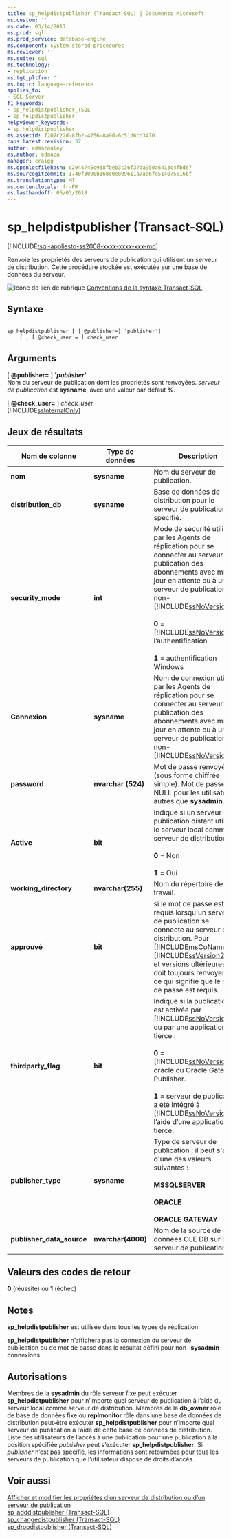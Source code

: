 ```yaml
---
title: sp_helpdistpublisher (Transact-SQL) | Documents Microsoft
ms.custom: ''
ms.date: 03/14/2017
ms.prod: sql
ms.prod_service: database-engine
ms.component: system-stored-procedures
ms.reviewer: ''
ms.suite: sql
ms.technology:
- replication
ms.tgt_pltfrm: ''
ms.topic: language-reference
applies_to:
- SQL Server
f1_keywords:
- sp_helpdistpublisher_TSQL
- sp_helpdistpublisher
helpviewer_keywords:
- sp_helpdistpublisher
ms.assetid: f207c22d-8fb2-4756-8a9d-6c51d6cd3470
caps.latest.revision: 37
author: edmacauley
ms.author: edmaca
manager: craigg
ms.openlocfilehash: c2944745c938fbeb3c36f37da950a6413c4fbde7
ms.sourcegitcommit: 1740f3090b168c0e809611a7aa6fd514075616bf
ms.translationtype: MT
ms.contentlocale: fr-FR
ms.lasthandoff: 05/03/2018
---
```

# <a name="sphelpdistpublisher-transact-sql"></a>sp_helpdistpublisher (Transact-SQL)
[!INCLUDE[tsql-appliesto-ss2008-xxxx-xxxx-xxx-md](../../includes/tsql-appliesto-ss2008-xxxx-xxxx-xxx-md.md)]

  Renvoie les propriétés des serveurs de publication qui utilisent un serveur de distribution. Cette procédure stockée est exécutée sur une base de données du serveur.  
  
 ![Icône de lien de rubrique](../../database-engine/configure-windows/media/topic-link.gif "Icône lien de rubrique") [Conventions de la syntaxe Transact-SQL](../../t-sql/language-elements/transact-sql-syntax-conventions-transact-sql.md)  
  
## <a name="syntax"></a>Syntaxe  
  
```  
  
sp_helpdistpublisher [ [ @publisher=] 'publisher']   
    [ , [ @check_user = ] check_user  
```  
  
## <a name="arguments"></a>Arguments  
 [  **@publisher=** ] **'***publisher***'**  
 Nom du serveur de publication dont les propriétés sont renvoyées. *serveur de publication* est **sysname**, avec une valeur par défaut **%**.  
  
 [  **@check_user=** ] *check_user*  
 [!INCLUDE[ssInternalOnly](../../includes/ssinternalonly-md.md)]  
  
## <a name="result-sets"></a>Jeux de résultats  
  
|Nom de colonne|Type de données| Description|  
|-----------------|---------------|-----------------|  
|**nom**|**sysname**|Nom du serveur de publication.|  
|**distribution_db**|**sysname**|Base de données de distribution pour le serveur de publication spécifié.|  
|**security_mode**|**int**|Mode de sécurité utilisé par les Agents de réplication pour se connecter au serveur de publication des abonnements avec mise à jour en attente ou à un serveur de publication non-[!INCLUDE[ssNoVersion](../../includes/ssnoversion-md.md)].<br /><br /> **0**  =  [!INCLUDE[ssNoVersion](../../includes/ssnoversion-md.md)] l’authentification<br /><br /> **1** = authentification Windows|  
|**Connexion**|**sysname**|Nom de connexion utilisé par les Agents de réplication pour se connecter au serveur de publication des abonnements avec mise à jour en attente ou à un serveur de publication non-[!INCLUDE[ssNoVersion](../../includes/ssnoversion-md.md)].|  
|**password**|**nvarchar (524)**|Mot de passe renvoyé (sous forme chiffrée simple). Mot de passe est NULL pour les utilisateurs autres que **sysadmin**.|  
|**Active**|**bit**|Indique si un serveur de publication distant utilise le serveur local comme serveur de distribution.<br /><br /> **0** = Non<br /><br /> **1** = Oui|  
|**working_directory**|**nvarchar(255)**|Nom du répertoire de travail.|  
|**approuvé**|**bit**|si le mot de passe est requis lorsqu'un serveur de publication se connecte au serveur de distribution. Pour [!INCLUDE[msCoName](../../includes/msconame-md.md)] [!INCLUDE[ssVersion2005](../../includes/ssversion2005-md.md)] et versions ultérieures, doit toujours renvoyer **0**, ce qui signifie que le mot de passe est requis.|  
|**thirdparty_flag**|**bit**|Indique si la publication est activée par [!INCLUDE[ssNoVersion](../../includes/ssnoversion-md.md)] ou par une application tierce :<br /><br /> **0** = [!INCLUDE[ssNoVersion](../../includes/ssnoversion-md.md)], oracle ou Oracle Gateway Publisher.<br /><br /> **1** = serveur de publication a été intégré à [!INCLUDE[ssNoVersion](../../includes/ssnoversion-md.md)] à l’aide d’une application tierce.|  
|**publisher_type**|**sysname**|Type de serveur de publication ; il peut s'agir d'une des valeurs suivantes :<br /><br /> **MSSQLSERVER**<br /><br /> **ORACLE**<br /><br /> **ORACLE GATEWAY**|  
|**publisher_data_source**|**nvarchar(4000)**|Nom de la source de données OLE DB sur le serveur de publication.|  
  
## <a name="return-code-values"></a>Valeurs des codes de retour  
 **0** (réussite) ou **1** (échec)  
  
## <a name="remarks"></a>Notes  
 **sp_helpdistpublisher** est utilisée dans tous les types de réplication.  
  
 **sp_helpdistpublisher** n’affichera pas la connexion du serveur de publication ou de mot de passe dans le résultat défini pour non -**sysadmin** connexions.  
  
## <a name="permissions"></a>Autorisations  
 Membres de la **sysadmin** du rôle serveur fixe peut exécuter **sp_helpdistpublisher** pour n’importe quel serveur de publication à l’aide du serveur local comme serveur de distribution. Membres de la **db_owner** rôle de base de données fixe ou **replmonitor** rôle dans une base de données de distribution peut-être exécuter **sp_helpdistpublisher** pour n’importe quel serveur de publication à l’aide de cette base de données de distribution. Liste des utilisateurs de l’accès à une publication pour une publication à la position spécifiée *publisher* peut s’exécuter **sp_helpdistpublisher**. Si *publisher* n’est pas spécifié, les informations sont retournées pour tous les serveurs de publication que l’utilisateur dispose de droits d’accès.  
  
## <a name="see-also"></a>Voir aussi  
 [Afficher et modifier les propriétés d’un serveur de distribution ou d’un serveur de publication](../../relational-databases/replication/view-and-modify-distributor-and-publisher-properties.md)   
 [sp_adddistpublisher &#40;Transact-SQL&#41;](../../relational-databases/system-stored-procedures/sp-adddistpublisher-transact-sql.md)   
 [sp_changedistpublisher &#40;Transact-SQL&#41;](../../relational-databases/system-stored-procedures/sp-changedistpublisher-transact-sql.md)   
 [sp_dropdistpublisher &#40;Transact-SQL&#41;](../../relational-databases/system-stored-procedures/sp-dropdistpublisher-transact-sql.md)  
  
  
